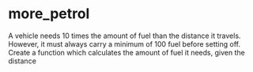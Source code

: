 # more_petrol
A vehicle needs 10 times the amount of fuel than the distance it travels.
However, it must always carry a minimum of 100 fuel before setting off.
Create a function which calculates the amount of fuel it needs, given the distance
